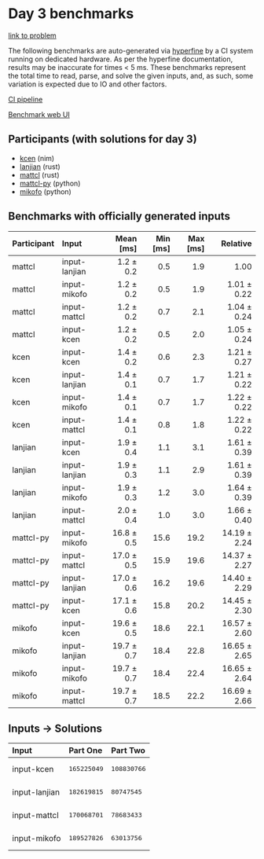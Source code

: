# Day 3 benchmarks

[link to problem](https://adventofcode.com/2024/day/3)

The following benchmarks are auto-generated via
[hyperfine](https://github.com/sharkdp/hyperfine) by a CI system running on
dedicated hardware. As per the hyperfine documentation, results may be
inaccurate for times < 5 ms. These benchmarks represent the total time to read,
parse, and solve the given inputs, and, as such, some variation is expected due
to IO and other factors.

[CI pipeline](http://ci.papercode.net:8080/teams/main/pipelines/aoc2024)

[Benchmark web UI](https://aoc.ancalagon.black)


## Participants (with solutions for day 3)

- [kcen](https://github.com/kcen/aoc2024) (nim)
- [lanjian](https://github.com/lanjian/aoc-2024) (rust)
- [mattcl](https://github.com/mattcl/aoc2024) (rust)
- [mattcl-py](https://github.com/mattcl/aoc2024-py) (python)
- [mikofo](https://github.com/mikofo/aoc2024) (python)


## Benchmarks with officially generated inputs

| Participant | Input | Mean [ms] | Min [ms] | Max [ms] | Relative |
|:---|:---|---:|---:|---:|---:|
| mattcl | input-lanjian | 1.2 ± 0.2 | 0.5 | 1.9 | 1.00 |
| mattcl | input-mikofo | 1.2 ± 0.2 | 0.5 | 1.9 | 1.01 ± 0.22 |
| mattcl | input-mattcl | 1.2 ± 0.2 | 0.7 | 2.1 | 1.04 ± 0.24 |
| mattcl | input-kcen | 1.2 ± 0.2 | 0.5 | 2.0 | 1.05 ± 0.24 |
| kcen | input-kcen | 1.4 ± 0.2 | 0.6 | 2.3 | 1.21 ± 0.27 |
| kcen | input-lanjian | 1.4 ± 0.1 | 0.7 | 1.7 | 1.21 ± 0.22 |
| kcen | input-mikofo | 1.4 ± 0.1 | 0.7 | 1.7 | 1.22 ± 0.22 |
| kcen | input-mattcl | 1.4 ± 0.1 | 0.8 | 1.8 | 1.22 ± 0.22 |
| lanjian | input-kcen | 1.9 ± 0.4 | 1.1 | 3.1 | 1.61 ± 0.39 |
| lanjian | input-lanjian | 1.9 ± 0.3 | 1.1 | 2.9 | 1.61 ± 0.39 |
| lanjian | input-mikofo | 1.9 ± 0.3 | 1.2 | 3.0 | 1.64 ± 0.39 |
| lanjian | input-mattcl | 2.0 ± 0.4 | 1.0 | 3.0 | 1.66 ± 0.40 |
| mattcl-py | input-mikofo | 16.8 ± 0.5 | 15.6 | 19.2 | 14.19 ± 2.24 |
| mattcl-py | input-mattcl | 17.0 ± 0.5 | 15.9 | 19.6 | 14.37 ± 2.27 |
| mattcl-py | input-lanjian | 17.0 ± 0.6 | 16.2 | 19.6 | 14.40 ± 2.29 |
| mattcl-py | input-kcen | 17.1 ± 0.6 | 15.8 | 20.2 | 14.45 ± 2.30 |
| mikofo | input-kcen | 19.6 ± 0.5 | 18.6 | 22.1 | 16.57 ± 2.60 |
| mikofo | input-lanjian | 19.7 ± 0.7 | 18.4 | 22.8 | 16.65 ± 2.65 |
| mikofo | input-mikofo | 19.7 ± 0.7 | 18.4 | 22.4 | 16.65 ± 2.64 |
| mikofo | input-mattcl | 19.7 ± 0.7 | 18.5 | 22.2 | 16.69 ± 2.66 |


## Inputs -> Solutions

| Input | Part One | Part Two |
|:---|:---|:---|
|input-kcen|<pre>165225049</pre>|<pre>108830766</pre>|
|input-lanjian|<pre>182619815</pre>|<pre>80747545</pre>|
|input-mattcl|<pre>170068701</pre>|<pre>78683433</pre>|
|input-mikofo|<pre>189527826</pre>|<pre>63013756</pre>|